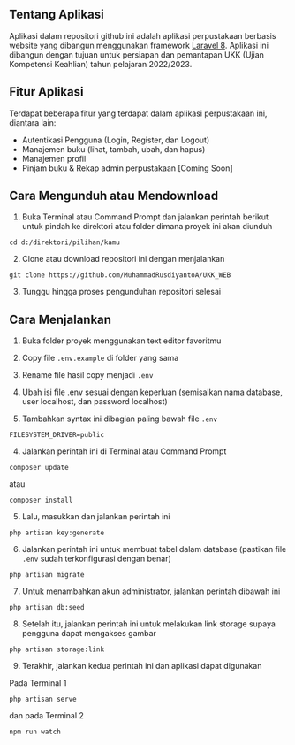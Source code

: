 ## Tentang Aplikasi

Aplikasi dalam repositori github ini adalah aplikasi perpustakaan berbasis website yang dibangun menggunakan framework <a href="https://laravel.com/">Laravel 8</a>. Aplikasi ini dibangun dengan tujuan untuk persiapan dan pemantapan UKK (Ujian Kompetensi Keahlian) tahun pelajaran 2022/2023.

## Fitur Aplikasi

Terdapat beberapa fitur yang terdapat dalam aplikasi perpustakaan ini, diantara lain:
- Autentikasi Pengguna (Login, Register, dan Logout)
- Manajemen buku (lihat, tambah, ubah, dan hapus)
- Manajemen profil
- Pinjam buku & Rekap admin perpustakaan [Coming Soon]

## Cara Mengunduh atau Mendownload

1. Buka Terminal atau Command Prompt dan jalankan perintah berikut untuk pindah ke direktori atau folder dimana proyek ini akan diunduh
```
cd d:/direktori/pilihan/kamu
```

2. Clone atau download repositori ini dengan menjalankan
```
git clone https://github.com/MuhammadRusdiyantoA/UKK_WEB
```

3. Tunggu hingga proses pengunduhan repositori selesai

## Cara Menjalankan

1. Buka folder proyek menggunakan text editor favoritmu

2. Copy file `.env.example` di folder yang sama

3. Rename file hasil copy menjadi `.env`

4. Ubah isi file .env sesuai dengan keperluan (semisalkan nama database, user localhost, dan password localhost)

5. Tambahkan syntax ini dibagian paling bawah file `.env`
```
FILESYSTEM_DRIVER=public
```

4. Jalankan perintah ini di Terminal atau Command Prompt
```
composer update
```
atau
```
composer install
```

5. Lalu, masukkan dan jalankan perintah ini
```
php artisan key:generate
```

6. Jalankan perintah ini untuk membuat tabel dalam database (pastikan file `.env` sudah terkonfigurasi dengan benar)
```
php artisan migrate
```

7. Untuk menambahkan akun administrator, jalankan perintah dibawah ini
```
php artisan db:seed
```

8. Setelah itu, jalankan perintah ini untuk melakukan link storage supaya pengguna dapat mengakses gambar
```
php artisan storage:link
```

9. Terakhir, jalankan kedua perintah ini dan aplikasi dapat digunakan

Pada Terminal 1
```
php artisan serve
```
dan pada Terminal 2
```
npm run watch
```
